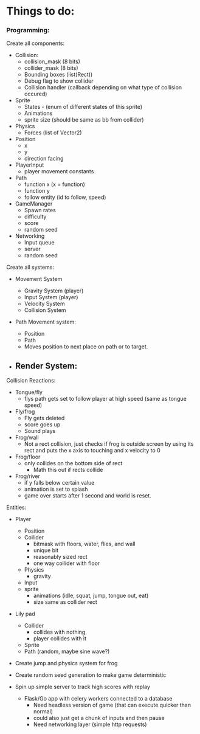 # **Things to do**:
### Programming:
Create all components:
  - Collision:
    - collision_mask (8 bits)
    - collider_mask (8 bits)
    - Bounding boxes (list(Rect))
    - Debug flag to show collider
    - Collision handler (callback depending on what type of collision occured)
  - Sprite
    - States - (enum of different states of this sprite)
    - Animations
    - sprite size (should be same as bb from collider)
  - Physics
    - Forces (list of Vector2)
  - Position
    - x
    - y
    - direction facing
  - PlayerInput
    - player movement constants
  - Path
    - function x (x = function)
    - function y
    - follow entity (id to follow, speed)
  - GameManager
    - Spawn rates
    - difficulty
    - score
    - random seed
  - Networking
    - Input queue
    - server
    - random seed
    
  
Create all systems:
  - Movement System
    - Gravity System (player)
    - Input System (player)
    - Velocity System
    - Collision System
    
  - Path Movement system:
    - Position
    - Path
    - Moves position to next place on path
      or to target.
  - Render System:
    - 

  
Collision Reactions:
  - Tongue/fly
    - flys path gets set to follow player
      at high speed (same as tongue speed)
  - Fly/frog
    - Fly gets deleted
    - score goes up
    - Sound plays
  - Frog/wall
    - Not a rect collision, just checks if 
      frog is outside screen by using its
      rect and puts the x axis to touching
      and x velocity to 0
  - Frog/floor
    - only collides on the bottom side of rect
      - Math this out if rects collide
  - Frog/river
    - if y falls below certain value
    - animation is set to splash
    - game over starts after 1 second
      and world is reset. 


Entities:
  - Player
    - Position
    - Collider
      - bitmask with floors, water, flies,
        and wall
      - unique bit
      - reasonably sized rect
      - one way collider with floor
    - Physics
      - gravity
    - Input
    - sprite
      - animations (idle, squat, jump,
        tongue out, eat)
      - size same as collider rect
  - Lily pad
    - Collider
      - collides with nothing
      - player collides with it
    - Sprite
    - Path (random, maybe sine wave?)


- Create jump and physics system for frog
- Create random seed generation to make game deterministic
- Spin up simple server to track high scores with replay
  - Flask/Go app with celery workers connected to a database
    - Need headless version of game (that can execute quicker than normal)
    - could also just get a chunk of inputs
      and then pause
    - Need networking layer (simple http requests)
  
  